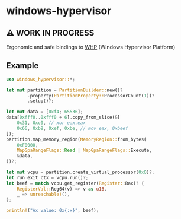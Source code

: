 # windows-hypervisor

## ⚠️ WORK IN PROGRESS

Ergonomic and safe bindings to [WHP] (Windows Hypervisor Platform)

## Example

```rs
use windows_hypervisor::*;

let mut partition = PartitionBuilder::new()?
        .property(PartitionProperty::ProcessorCount(1))?
        .setup()?;

let mut data = [0xf4; 65536];
data[0xfff0..0xfff0 + 6].copy_from_slice(&[
    0x31, 0xc0, // xor eax,eax
    0x66, 0xb8, 0xef, 0xbe, // mov eax, 0xbeef
]);
partition.map_memory_region(MemoryRegion::from_bytes(
    0xF0000,
    MapGpaRangeFlags::Read | MapGpaRangeFlags::Execute,
    &data,
))?;

let mut vcpu = partition.create_virtual_processor(0x0)?;
let run_exit_ctx = vcpu.run()?;
let beef = match vcpu.get_register(Register::Rax)? {
    RegisterVal::Reg64(v) => v as u16,
    _ => unreachable!(),
};

println!("Ax value: 0x{:x}", beef);
```

[WHP]: https://learn.microsoft.com/en-us/virtualization/api/hypervisor-platform/hypervisor-platform
